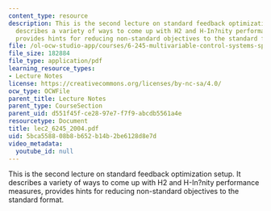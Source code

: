```yaml
---
content_type: resource
description: This is the second lecture on standard feedback optimization setup. It
  describes a variety of ways to come up with H2 and H-In?nity performance measures,
  provides hints for reducing non-standard objectives to the standard format.
file: /ol-ocw-studio-app/courses/6-245-multivariable-control-systems-spring-2004/5bca558808b8b652b14b2be6128d8e7d_lec2_6245_2004.pdf
file_size: 182884
file_type: application/pdf
learning_resource_types:
- Lecture Notes
license: https://creativecommons.org/licenses/by-nc-sa/4.0/
ocw_type: OCWFile
parent_title: Lecture Notes
parent_type: CourseSection
parent_uid: d551f45f-ce28-97e7-f7f9-abcdb5561a4e
resourcetype: Document
title: lec2_6245_2004.pdf
uid: 5bca5588-08b8-b652-b14b-2be6128d8e7d
video_metadata:
  youtube_id: null
---
```

This is the second lecture on standard feedback optimization setup. It describes a variety of ways to come up with H2 and H-In?nity performance measures, provides hints for reducing non-standard objectives to the standard format.